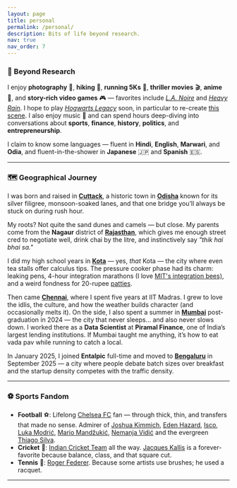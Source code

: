 ```yaml
---
layout: page
title: personal
permalink: /personal/
description: Bits of life beyond research.
nav: true
nav_order: 7
---
```


### 🎨 Beyond Research

I enjoy **photography** 📸, **hiking** 🥾, **running 5Ks** 🏃, **thriller movies** 🎬, **anime** 🎌, and **story-rich video games** 🎮 — favorites include [_L.A. Noire_](https://en.wikipedia.org/wiki/L.A._Noire) and [_Heavy Rain_](https://en.wikipedia.org/wiki/Heavy_Rain). I hope to play [_Hogwarts Legacy_](https://en.wikipedia.org/wiki/Hogwarts_Legacy) soon, in particular to re-create [this scene](https://youtube.com/shorts/sBPkdINZ30g?si=cc72oCaPMCxxw3B-). I also enjoy music 🎵 and can spend hours deep-diving into conversations about **sports**, **finance**, **history**, **politics**, and **entrepreneurship**.

I claim to know some languages — fluent in **Hindi**, **English**, **Marwari**, and **Odia**, and fluent-in-the-shower in **Japanese** 🇯🇵 and **Spanish** 🇪🇸.

---

### 🗺️ Geographical Journey

I was born and raised in [**Cuttack**](https://share.google/t5Ry9TdYWufxIpPTW), a historic town in [**Odisha**](https://share.google/oCfWh8Y6G0fGNOGIo) known for its silver filigree, monsoon-soaked lanes, and that one bridge you’ll always be stuck on during rush hour.

My roots? Not quite the sand dunes and camels — but close. My parents come from the **Nagaur** district of [**Rajasthan**](https://share.google/XtD3uod0zHPvA77x6), which gives me enough street cred to negotiate well, drink chai by the litre, and instinctively say _"thik hai bhai sa."_

I did my high school years in [**Kota**](https://share.google/41je8terygMzOoRyN) — yes, _that_ Kota — the city where even tea stalls offer calculus tips. The pressure cooker phase had its charm: leaking pens, 4-hour integration marathons (I love [MIT's integration bees)](https://math.mit.edu/~yyao1/integrationbee.html), and a weird fondness for 20-rupee [patties](https://carveyourcraving.com/veg-puff-indian-bakery-style/).

Then came [**Chennai**](https://share.google/pufuApBKUZVL40NZq), where I spent five years at IIT Madras. I grew to love the idlis, the culture, and how the weather builds character (and occasionally melts it). On the side, I also spent a summer in [**Mumbai**](https://share.google/k3O2TB0s9KPxBgJLv) post-graduation in 2024 — the city that never sleeps… and also never slows down. I worked there as a **Data Scientist** at **Piramal Finance**, one of India’s largest lending institutions. If Mumbai taught me anything, it’s how to eat vada pav while running to catch a local.

In January 2025, I joined **Entalpic** full-time and moved to [**Bengaluru**](https://share.google/Fa7kpUFYO11JXA1sh) in September 2025 — a city where people debate batch sizes over breakfast and the startup density competes with the traffic density.

---

### ⚽ Sports Fandom

- **Football** ⚽: Lifelong [Chelsea FC](https://en.wikipedia.org/wiki/Chelsea_F.C.) fan — through thick, thin, and transfers that made no sense. Admirer of [Joshua Kimmich](https://en.wikipedia.org/wiki/Joshua_Kimmich), [Eden Hazard](https://en.wikipedia.org/wiki/Eden_Hazard), [Isco](https://en.wikipedia.org/wiki/Isco), [Luka Modrić](https://en.wikipedia.org/wiki/Luka_Modri%C4%87), [Mario Mandžukić](https://en.wikipedia.org/wiki/Mario_Mand%C5%BEuki%C4%87), [Nemanja Vidić](https://en.wikipedia.org/wiki/Nemanja_Vidi%C4%87) and the evergreen [Thiago Silva](https://en.wikipedia.org/wiki/Thiago_Silva).
- **Cricket** 🏏: [Indian Cricket Team](https://en.wikipedia.org/wiki/India_national_cricket_team) all the way. [Jacques Kallis](https://en.wikipedia.org/wiki/Jacques_Kallis) is a forever-favorite because balance, class, and that square cut.
- **Tennis** 🎾: [Roger Federer](https://en.wikipedia.org/wiki/Roger_Federer). Because some artists use brushes; he used a racquet.

---
